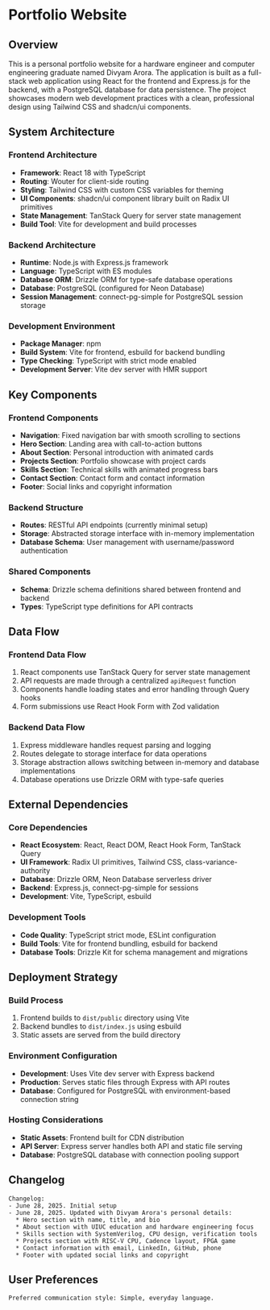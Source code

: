 # Portfolio Website

## Overview

This is a personal portfolio website for a hardware engineer and computer engineering graduate named Divyam Arora. The application is built as a full-stack web application using React for the frontend and Express.js for the backend, with a PostgreSQL database for data persistence. The project showcases modern web development practices with a clean, professional design using Tailwind CSS and shadcn/ui components.

## System Architecture

### Frontend Architecture
- **Framework**: React 18 with TypeScript
- **Routing**: Wouter for client-side routing
- **Styling**: Tailwind CSS with custom CSS variables for theming
- **UI Components**: shadcn/ui component library built on Radix UI primitives
- **State Management**: TanStack Query for server state management
- **Build Tool**: Vite for development and build processes

### Backend Architecture
- **Runtime**: Node.js with Express.js framework
- **Language**: TypeScript with ES modules
- **Database ORM**: Drizzle ORM for type-safe database operations
- **Database**: PostgreSQL (configured for Neon Database)
- **Session Management**: connect-pg-simple for PostgreSQL session storage

### Development Environment
- **Package Manager**: npm
- **Build System**: Vite for frontend, esbuild for backend bundling
- **Type Checking**: TypeScript with strict mode enabled
- **Development Server**: Vite dev server with HMR support

## Key Components

### Frontend Components
- **Navigation**: Fixed navigation bar with smooth scrolling to sections
- **Hero Section**: Landing area with call-to-action buttons
- **About Section**: Personal introduction with animated cards
- **Projects Section**: Portfolio showcase with project cards
- **Skills Section**: Technical skills with animated progress bars
- **Contact Section**: Contact form and contact information
- **Footer**: Social links and copyright information

### Backend Structure
- **Routes**: RESTful API endpoints (currently minimal setup)
- **Storage**: Abstracted storage interface with in-memory implementation
- **Database Schema**: User management with username/password authentication

### Shared Components
- **Schema**: Drizzle schema definitions shared between frontend and backend
- **Types**: TypeScript type definitions for API contracts

## Data Flow

### Frontend Data Flow
1. React components use TanStack Query for server state management
2. API requests are made through a centralized `apiRequest` function
3. Components handle loading states and error handling through Query hooks
4. Form submissions use React Hook Form with Zod validation

### Backend Data Flow
1. Express middleware handles request parsing and logging
2. Routes delegate to storage interface for data operations
3. Storage abstraction allows switching between in-memory and database implementations
4. Database operations use Drizzle ORM with type-safe queries

## External Dependencies

### Core Dependencies
- **React Ecosystem**: React, React DOM, React Hook Form, TanStack Query
- **UI Framework**: Radix UI primitives, Tailwind CSS, class-variance-authority
- **Database**: Drizzle ORM, Neon Database serverless driver
- **Backend**: Express.js, connect-pg-simple for sessions
- **Development**: Vite, TypeScript, esbuild

### Development Tools
- **Code Quality**: TypeScript strict mode, ESLint configuration
- **Build Tools**: Vite for frontend bundling, esbuild for backend
- **Database Tools**: Drizzle Kit for schema management and migrations

## Deployment Strategy

### Build Process
1. Frontend builds to `dist/public` directory using Vite
2. Backend bundles to `dist/index.js` using esbuild
3. Static assets are served from the build directory

### Environment Configuration
- **Development**: Uses Vite dev server with Express backend
- **Production**: Serves static files through Express with API routes
- **Database**: Configured for PostgreSQL with environment-based connection string

### Hosting Considerations
- **Static Assets**: Frontend built for CDN distribution
- **API Server**: Express server handles both API and static file serving
- **Database**: PostgreSQL database with connection pooling support

## Changelog

```
Changelog:
- June 28, 2025. Initial setup
- June 28, 2025. Updated with Divyam Arora's personal details:
  * Hero section with name, title, and bio
  * About section with UIUC education and hardware engineering focus
  * Skills section with SystemVerilog, CPU design, verification tools
  * Projects section with RISC-V CPU, Cadence layout, FPGA game
  * Contact information with email, LinkedIn, GitHub, phone
  * Footer with updated social links and copyright
```

## User Preferences

```
Preferred communication style: Simple, everyday language.
```
